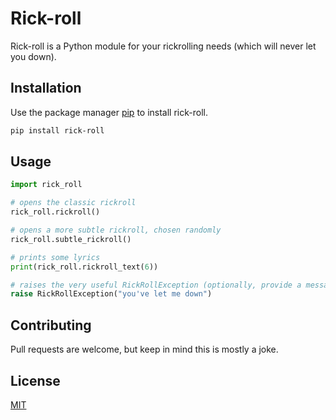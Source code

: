 # Rick-roll

Rick-roll is a Python module for your rickrolling needs (which will never let you down). 

## Installation

Use the package manager [pip](https://pip.pypa.io/en/stable/) to install rick-roll.

```bash
pip install rick-roll
```

## Usage

```python
import rick_roll

# opens the classic rickroll
rick_roll.rickroll()

# opens a more subtle rickroll, chosen randomly
rick_roll.subtle_rickroll()

# prints some lyrics
print(rick_roll.rickroll_text(6))

# raises the very useful RickRollException (optionally, provide a message)
raise RickRollException("you've let me down")
```

## Contributing
Pull requests are welcome, but keep in mind this is mostly a joke.

## License
[MIT](https://choosealicense.com/licenses/mit/)